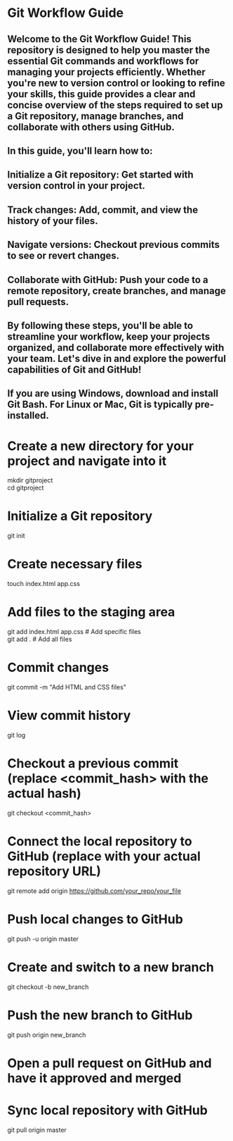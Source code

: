 # Git Workflow Guide <br>
## Welcome to the Git Workflow Guide! This repository is designed to help you master the essential Git commands and workflows for managing your projects efficiently. Whether you're new to version control or looking to refine your skills, this guide provides a clear and concise overview of the steps required to set up a Git repository, manage branches, and collaborate with others using GitHub.

## In this guide, you'll learn how to:

## Initialize a Git repository: Get started with version control in your project.
## Track changes: Add, commit, and view the history of your files.
## Navigate versions: Checkout previous commits to see or revert changes.
## Collaborate with GitHub: Push your code to a remote repository, create branches, and manage pull requests.
## By following these steps, you'll be able to streamline your workflow, keep your projects organized, and collaborate more effectively with your team. Let's dive in and explore the powerful capabilities of Git and GitHub!


## If you are using Windows, download and install Git Bash. For Linux or Mac, Git is typically pre-installed.

# Create a new directory for your project and navigate into it
mkdir gitproject <br>
cd gitproject

# Initialize a Git repository
git init

# Create necessary files
touch index.html app.css

# Add files to the staging area
git add index.html app.css      # Add specific files <br>
 git add .                       # Add all files

# Commit changes
git commit -m "Add HTML and CSS files"

# View commit history
git log

# Checkout a previous commit (replace <commit_hash> with the actual hash)
git checkout <commit_hash>

# Connect the local repository to GitHub (replace with your actual repository URL)
git remote add origin https://github.com/your_repo/your_file

# Push local changes to GitHub
git push -u origin master

# Create and switch to a new branch
git checkout -b new_branch

# Push the new branch to GitHub
git push origin new_branch

# Open a pull request on GitHub and have it approved and merged

# Sync local repository with GitHub
git pull origin master



